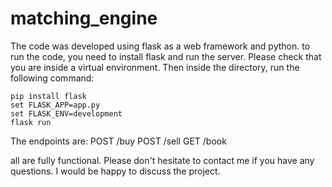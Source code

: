 # matching_engine
The code was developed using flask as a web framework and python.
to run the code, you need to install flask and run the server.
Please check that you are inside a virtual environment. 
Then inside the directory, run the following command:
```
pip install flask 
set FLASK_APP=app.py
set FLASK_ENV=development
flask run
```
The endpoints are:
POST /buy
POST /sell
GET /book 

all are fully functional. 
Please don't hesitate to contact me if you have any questions. 
I would be happy to discuss the project.


